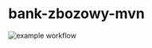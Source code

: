 # bank-zbozowy-mvn
![example workflow](https://github.com/Filip-Kaczmarek/bank-zbozowy-mvn/actions/workflows/.github/workflows/ci.yml/badge.svg)
